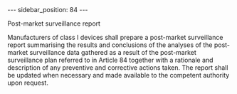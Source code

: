 
<meta data-rh="true" name="docsearch:language" content="en">
<meta data-rh="true" name="docsearch:version" content="current">
<meta data-rh="true" name="docsearch:docusaurus_tag" content="docs-default-current">
        ---
sidebar_position: 84
---
           <p class="stitle-article-norm">Post-market surveillance report</p>
   <p class="norm">Manufacturers of class I devices shall prepare a 
post-market surveillance report summarising the results and conclusions 
of the analyses of the post-market surveillance data gathered as a 
result of the post-market surveillance plan referred to in 
Article&nbsp;84 together with a rationale and description of any 
preventive and corrective actions taken. The report shall be updated 
when necessary and made available to the competent authority upon 
request.</p>